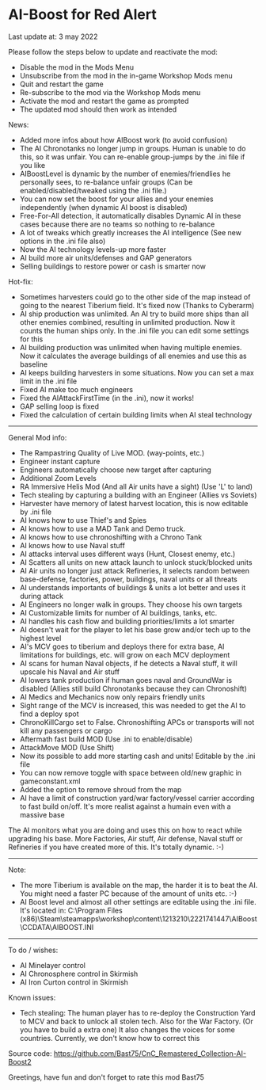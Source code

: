 # AI-Boost for Red Alert
Last update at: 3 may 2022

Please follow the steps below to update and reactivate the mod:
- Disable the mod in the Mods Menu
- Unsubscribe from the mod in the in-game Workshop Mods menu
- Quit and restart the game
- Re-subscribe to the mod via the Workshop Mods menu
- Activate the mod and restart the game as prompted
- The updated mod should then work as intended

News:
- Added more infos about how AIBoost work (to avoid confusion)
- The AI Chronotanks no longer jump in groups. Human is unable to do this, so it was unfair. You can re-enable group-jumps by the .ini file if you like
- AIBoostLevel is dynamic by the number of enemies/friendlies he personally sees, to re-balance unfair groups (Can be enabled/disabled/tweaked using the .ini file.)
- You can now set the boost for your allies and your enemies independently (when dynamic AI boost is disabled)
- Free-For-All detection, it automatically disables Dynamic AI in these cases because there are no teams so nothing to re-balance
- A lot of tweaks which greatly increases the AI intelligence (See new options in the .ini file also)
- Now the AI technology levels-up more faster
- AI build more air units/defenses and GAP generators
- Selling buildings to restore power or cash is smarter now
 
Hot-fix:
- Sometimes harvesters could go to the other side of the map instead of going to the nearest Tiberium field. It's fixed now (Thanks to Cyberarm)
- AI ship production was unlimited. An AI try to build more ships than all other enemies combined, resulting in unlimited production. Now it counts the human ships only. In the .ini file you can edit some settings for this
- AI building production was unlimited when having multiple enemies. Now it calculates the average buildings of all enemies and use this as baseline
- AI keeps building harvesters in some situations. Now you can set a max limit in the .ini file
- Fixed AI make too much engineers
- Fixed the AIAttackFirstTime (in the .ini), now it works!
- GAP selling loop is fixed
- Fixed the calculation of certain building limits when AI steal technology

--- 

General Mod info:
- The Rampastring Quality of Live MOD. (way-points, etc.)
- Engineer instant capture
- Engineers automatically choose new target after capturing
- Additional Zoom Levels
- RA Immersive Helis Mod (And all Air units have a sight) (Use 'L' to land)
- Tech stealing by capturing a building with an Engineer (Allies vs Soviets)
- Harvester have memory of latest harvest location, this is now editable by .ini file
- AI knows how to use Thief's and Spies
- AI knows how to use a MAD Tank and Demo truck.
- AI knows how to use chronoshifting with a Chrono Tank
- AI knows how to use Naval stuff
- AI attacks interval uses different ways (Hunt, Closest enemy, etc.)
- AI Scatters all units on new attack launch to unlock stuck/blocked units
- AI Air units no longer just attack Refineries, it selects random between base-defense, factories, power, buildings, naval units or all threats
- AI understands importants of buildings & units a lot better and uses it during attack
- AI Engineers no longer walk in groups. They choose his own targets
- AI Customizable limits for number of AI buildings, tanks, etc.
- AI handles his cash flow and building priorities/limits a lot smarter
- AI doesn't wait for the player to let his base grow and/or tech up to the highest level
- AI's MCV goes to tiberium and deploys there for extra base, AI limitations for buildings, etc. will grow on each MCV deployment
- AI scans for human Naval objects, if he detects a Naval stuff, it will upscale his Naval and Air stuff
- AI lowers tank production if human goes naval and GroundWar is disabled (Allies still build Chronotanks because they can Chronoshift)
- AI Medics and Mechanics now only repairs friendly units
- Sight range of the MCV is increased, this was needed to get the AI to find a deploy spot
- ChronoKillCargo set to False. Chronoshifting APCs or transports will not kill any passengers or cargo
- Aftermath fast build MOD (Use .ini to enable/disable)
- AttackMove MOD (Use Shift)
- Now its possible to add more starting cash and units! Editable by the .ini file
- You can now remove toggle with space between old/new graphic in gameconstant.xml
- Added the option to remove shroud from the map
- AI have a limit of construction yard/war factory/vessel carrier according to fast build on/off. It's more realist against a humain even with a massive base

The AI monitors what you are doing and uses this on how to react while upgrading his base. More Factories, Air stuff, Air defense, Naval stuff or Refineries if you have created more of this. It's totally dynamic. :-)

---

Note:
- The more Tiberium is available on the map, the harder it is to beat the AI. You might need a faster PC because of the amount of units etc.  :-)
- AI Boost level and almost all other settings are editable using the .ini file. It's located in: C:\Program Files (x86)\Steam\steamapps\workshop\content\1213210\2221741447\AIBoost\CCDATA\AIBOOST.INI

---

To do / wishes:
- AI Minelayer control
- AI Chronosphere control in Skirmish
- AI Iron Curton control in Skirmish

Known issues:
- Tech stealing: The human player has to re-deploy the Construction Yard to MCV and back to unlock all stolen tech. Also for the War Factory. (Or you have to build a extra one) It also changes the voices for some countries. Currently, we don't know how to correct this

Source code:
https://github.com/Bast75/CnC_Remastered_Collection-AI-Boost2


Greetings, have fun and don't forget to rate this mod
Bast75

